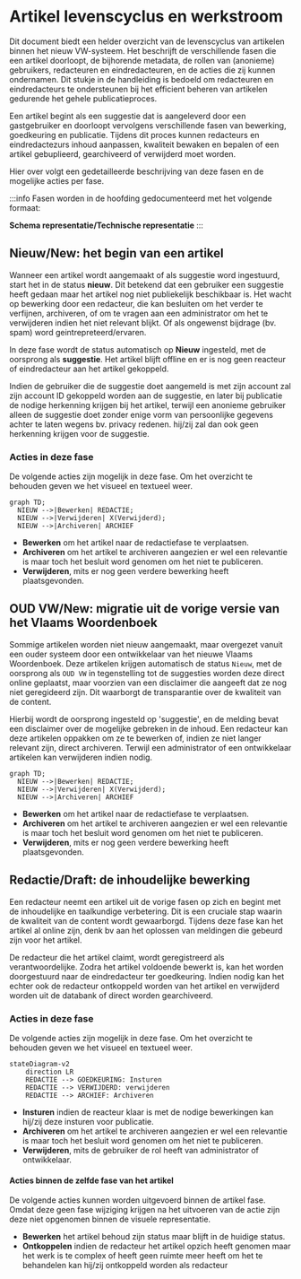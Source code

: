 # Artikel levenscyclus en werkstroom

Dit document biedt een helder overzicht van de levenscyclus van artikelen binnen het nieuw VW-systeem. 
Het beschrijft de verschillende fasen die een artikel doorloopt, de bijhorende metadata, de rollen van (anonieme) gebruikers, redacteuren en eindredacteuren, en de acties die zij kunnen ondernamen.
Dit stukje in de handleiding is bedoeld om redacteuren en eindredacteurs te ondersteunen bij het efficient beheren van artikelen gedurende het gehele publicatieproces. 

Een artikel begint als een suggestie dat is aangeleverd door een gastgebruiker en doorloopt vervolgens verschillende fasen van bewerking, goedkeuring en publicatie. 
Tijdens dit proces kunnen redacteurs en eindredactezurs inhoud aanpassen, kwaliteit bewaken en bepalen of een artikel gebuplieerd, gearchiveerd of verwijderd moet worden. 

Hier over volgt een gedetailleerde beschrijving van deze fasen en de mogelijke acties per fase. 

:::info
Fasen worden in de hoofding gedocumenteerd met het volgende formaat:

**Schema representatie/Technische representatie** 
:::

## Nieuw/New: het begin van een artikel

Wanneer een artikel wordt aangemaakt of als suggestie word ingestuurd, start het in de status **nieuw**. Dit betekend dat een gebruiker een suggestie heeft gedaan maar het artikel nog niet publiekelijk beschikbaar is. 
Het wacht op bewerking door een redacteur, die kan besluiten om het verder te verfijnen, archiveren, of om te vragen aan een administrator om het te verwijderen indien het niet relevant blijkt. 
Of als ongewenst bijdrage (bv. spam) word geintrepreteerd/ervaren. 

In deze fase wordt de status automatisch op **Nieuw** ingesteld, met de oorsprong als **suggestie**.
Het artikel blijft offline en er is nog geen reacteur of eindredacteur aan het artikel gekoppeld.

Indien de gebruiker die de suggestie doet aangemeld is met zijn account zal zijn account ID gekoppeld worden aan de suggestie, en later bij publicatie de nodige herkenning krijgen bij het artikel,
terwijl een anonieme gebruiker alleen de suggestie doet zonder enige vorm van persoonlijke gegevens achter te laten wegens bv. privacy redenen. hij/zij zal dan ook geen herkenning krijgen voor de suggestie. 

### Acties in deze fase 

De volgende acties zijn mogelijk in deze fase. Om het overzicht te behouden geven we het visueel en textueel weer.

```mermaid
graph TD;
  NIEUW -->|Bewerken| REDACTIE;
  NIEUW -->|Verwijderen| X(Verwijderd);
  NIEUW -->|Archiveren| ARCHIEF
```

- **Bewerken** om het artikel naar de redactiefase te verplaatsen.
- **Archiveren** om het artikel te archiveren aangezien er wel een relevantie is maar toch het besluit word genomen om het niet te publiceren.
- **Verwijderen**, mits er nog geen verdere bewerking heeft plaatsgevonden. 

## OUD VW/New: migratie uit de vorige versie van het Vlaams Woordenboek 

Sommige artikelen worden niet nieuw aangemaakt, maar overgezet vanuit een ouder systeem door een ontwikkelaar van het nieuwe Vlaams Woordenboek.
Deze artikelen krijgen automatisch de status `Nieuw`, met de oorsprong als `OUD VW` in tegenstelling tot de suggesties worden deze direct online geplaatst, 
maar voorzien van een disclaimer die aangeeft dat ze nog niet geregideerd zijn. Dit waarborgt de transparantie over de kwaliteit van de content. 

Hierbij wordt de oorsprong ingesteld op 'suggestie', en de melding bevat een disclaimer over de mogelijke gebreken in de inhoud. 
Een redacteur kan deze artikelen oppakken om ze te bewerken of, indien ze niet langer relevant zijn, direct archiveren. Terwijl een administrator of een ontwikkelaar artikelen kan verwijderen indien nodig. 

```mermaid
graph TD;
  NIEUW -->|Bewerken| REDACTIE;
  NIEUW -->|Verwijderen| X(Verwijderd);
  NIEUW -->|Archiveren| ARCHIEF
```

- **Bewerken** om het artikel naar de redactiefase te verplaatsen.
- **Archiveren** om het artikel te archiveren aangezien er wel een relevantie is maar toch het besluit word genomen om het niet te publiceren.
- **Verwijderen**, mits er nog geen verdere bewerking heeft plaatsgevonden. 

## Redactie/Draft: de inhoudelijke bewerking

Een redacteur neemt een artikel uit de vorige fasen op zich en begint met de inhoudelijke en taalkundige verbetering. Dit is een cruciale stap waarin de kwaliteit van de content wordt gewaarborgd. 
Tijdens deze fase kan het artikel al online zijn, denk bv aan het oplossen van meldingen die gebeurd zijn voor het artikel.

De redacteur die het artikel claimt, wordt geregistreerd als verantwoordelijke. 
Zodra het artikel voldoende bewerkt is, kan het worden doorgestuurd naar de eindredacteur ter goedkeuring. 
Indien nodig kan het echter ook de redacteur ontkoppeld worden van het artikel en verwijderd worden uit de databank of direct worden gearchiveerd.

### Acties in deze fase

De volgende acties zijn mogelijk in deze fase. Om het overzicht te behouden geven we het visueel en textueel weer.

```mermaid
stateDiagram-v2
    direction LR
    REDACTIE --> GOEDKEURING: Insturen
    REDACTIE --> VERWIJDERD: verwijderen
    REDACTIE --> ARCHIEF: Archiveren
```

- **Insturen** indien de reacteur klaar is met de nodige bewerkingen kan hij/zij deze insturen voor publicatie.
- **Archiveren** om het artikel te archiveren aangezien er wel een relevantie is maar toch het besluit word genomen om het niet te publiceren.
- **Verwijderen**, mits de gebruiker de rol heeft van administrator of ontwikkelaar. 

#### Acties binnen de zelfde fase van het artikel

De volgende acties kunnen worden uitgevoerd binnen de artikel fase. Omdat deze geen fase wijziging krijgen na het uitvoeren van de actie zijn deze niet opgenomen binnen de visuele representatie.

- **Bewerken** het artikel behoud zijn status maar blijft in de huidige status. 
- **Ontkoppelen** indien de redacteur het artikel opzich heeft genomen maar het werk is te complex of heeft geen ruimte meer heeft om het te behandelen kan hij/zij ontkoppeld worden als redacteur